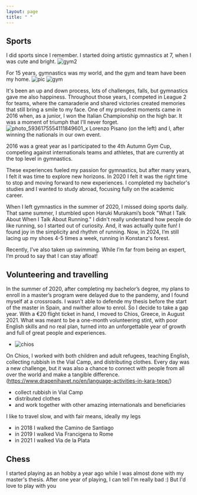 ```yaml
---
layout: page
title: " "
---
```


## Sports
I did sports since I remember. I started doing artistic gymnastics at 7, when I was cute and bright. ![gym2](https://github.com/user-attachments/assets/3f57845d-5160-4a67-a5e2-c7908e8c4306)

For 15 years, gymnastics was my world, and the gym and team have been my home. 
 ![pic](https://github.com/user-attachments/assets/95187f1d-a572-45b2-8688-bb856e89694e)
![gym](https://github.com/user-attachments/assets/d53ce5d6-4ee1-442c-9627-1d353e108842)

It's been an up and down process, lots of challenges, falls, but gymnastics gave me also happiness. Throughout those years, I competed in League 2 for teams, where the camaraderie and shared victories created memories that still bring a smile to my face. One of my proudest moments came in 2016 when, as a junior, I won the Italian Championship on the high bar. It was a moment of triumph that I’ll never forget. ![photo_5936175554111849601_x](https://github.com/user-attachments/assets/2014b3c3-2633-4e67-84ae-12cd50882872)
Lorenzo Pisano (on the left) and I, after winning the nationals in our own event. 

2016 was a great year as I participated to the  4th Autumn Gym Cup, competing against internationals teams and athletes, that are currently at the top level in gymnastics. 

These experiences fueled my passion for gymnastics, but after many years, I felt it was time to explore new horizons. In 2020 I felt it was the right time to stop and moving forward to new experiences. I completed my bachelor's studies and I wanted to study abroad, focusing fully on the academic career.

When I left gymnastics in the summer of 2020, I missed doing sports daily. That same summer, I stumbled upon Haruki Murakami’s book "What I Talk About When I Talk About Running."  I didn't really understand how people do like running, so I started out of curiosity. And, it was actually quite fun! I found joy in the simplicity and rhythm of running. Now, in 2024, I’m still lacing up my shoes 4-5 times a week, running in Konstanz's forest. 

Recently, I’ve also taken up swimming. While I’m far from being an expert, I’m proud to say that I can stay afloat!


## Volunteering and travelling

In the summer of 2020, after completing my bachelor’s degree, my plans to enroll in a master’s program were delayed due to the pandemy, and I found myself at a crossroads. I wasn't able to defende my thesis before the start of the master in Spain, and nwither allow to enrol. So I decide to take a gap year. With a €20 flight ticket in hand, I moved to Chios, Greece, in August 2021. What was meant to be a one-month volunteering stint, with poor English skills and no real plan, turned into an unforgettable year of growth and full of great people and experiences.
- ![chios](https://github.com/user-attachments/assets/c23cab27-a8f7-48d3-baf5-e36a7647da6a)

On Chios, I worked with both children and adult refugees, teaching English, collecting rubbish in the Vial Camp, and distributing clothes. Every day was a new challenge, but it was also a chance to connect with people from all over the world and make a tangible difference.(https://www.drapenihavet.no/en/language-activities-in-kara-tepe/)
  - collect rubbish in Vial Camp
  - distributed clothes
  - and work together with other amazing internationals and beneficiaries

I like to travel slow, and with fair means, ideally my legs

- in 2018 I walked the Camino de Santiago
- in 2019 I walked Via Francigena to Rome
- in 2021 I walked Via de la Plata 



## Chess

I started playing as an hobby a year ago while I was almost done with my master's thesis. After one year of playing, I can tell I'm really bad :)
But I'd love to play with you
